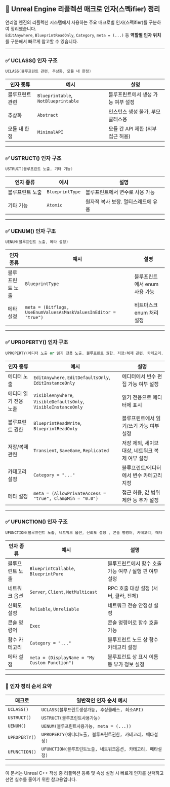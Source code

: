 
## 🧩 Unreal Engine 리플렉션 매크로 인자(스펙ifier) 정리

언리얼 엔진의 리플렉션 시스템에서 사용하는 주요 매크로별 인자(스펙ifier)를 구분하여 정리했습니다.  
`EditAnywhere`, `BlueprintReadOnly`, `Category`, `meta = (...)` 등 **역할별 인자 위치**를 구분해서 빠르게 참고할 수 있습니다.

---

### ✅ UCLASS() 인자 구조

```cpp
UCLASS(블루프린트 관련, 추상화, 모듈 내 한정)
```
| 인자 종류        | 예시                                  | 설명                         |
|------------------|---------------------------------------|------------------------------|
| 블루프린트 관련   | `Blueprintable`, `NotBlueprintable`   | 블루프린트에서 생성 가능 여부 설정 |
| 추상화           | `Abstract`                            | 인스턴스 생성 불가, 부모 클래스용   |
| 모듈 내 한정      | `MinimalAPI`                          | 모듈 간 API 제한 (외부 접근 허용)  |

---

### ✅ USTRUCT() 인자 구조

```cpp
USTRUCT(블루프린트 노출, 기타 기능)
```
| 인자 종류        | 예시            | 설명                                     |
|------------------|-----------------|------------------------------------------|
| 블루프린트 노출   | `BlueprintType`  | 블루프린트에서 변수로 사용 가능               |
| 기타 기능         | `Atomic`         | 원자적 복사 보장. 멀티스레드에 유용             |

---

### ✅ UENUM() 인자 구조

```cpp
UENUM(블루프린트 노출, 메타 설정)
```
| 인자 종류        | 예시                                                       | 설명                                |
|------------------|------------------------------------------------------------|-------------------------------------|
| 블루프린트 노출   | `BlueprintType`                                             | 블루프린트에서 enum 사용 가능          |
| 메타 설정         | `meta = (Bitflags, UseEnumValuesAsMaskValuesInEditor = "true")` | 비트마스크 enum 처리 설정               |

---

### ✅ UPROPERTY() 인자 구조

```cpp
UPROPERTY(에디터 노출 or 읽기 전용 노출, 블루프린트 권한, 저장/복제 관련, 카테고리, 메타 설정)
```
| 인자 종류       | 예시                                                             | 설명                                      |
|------------------|------------------------------------------------------------------|-------------------------------------------|
| 에디터 노출      | `EditAnywhere`, `EditDefaultsOnly`, `EditInstanceOnly`           | 에디터에서 변수 편집 가능 여부 설정             |
| 에디터 읽기 전용 노출    | `VisibleAnywhere`, `VisibleDefaultsOnly`, `VisibleInstanceOnly` | 읽기 전용으로 에디터에 표시                    |
| 블루프린트 권한   | `BlueprintReadWrite`, `BlueprintReadOnly`                       | 블루프린트에서 읽기/쓰기 가능 여부 설정         |
| 저장/복제 관련   | `Transient`, `SaveGame`, `Replicated`                            | 저장 제외, 세이브 대상, 네트워크 복제 여부 설정  |
| 카테고리 설정    | `Category = "..."`                                               | 블루프린트/에디터에서 변수 카테고리 지정        |
| 메타 설정        | `meta = (AllowPrivateAccess = "true", ClampMin = "0.0")`        | 접근 허용, 값 범위 제한 등 추가 설정            |

---

### ✅ UFUNCTION() 인자 구조

```cpp
UFUNCTION(블루프린트 노출, 네트워크 옵션, 신뢰도 설정 , 콘솔 명령어, 카테고리, 메타 설정)
```
| 인자 종류       | 예시                                                       | 설명                                          |
|------------------|------------------------------------------------------------|-----------------------------------------------|
| 블루프린트 노출   | `BlueprintCallable`, `BlueprintPure`                       | 블루프린트에서 함수 호출 가능 여부 / 실행 핀 여부 설정 |
| 네트워크 옵션     | `Server`, `Client`, `NetMulticast`                         | RPC 호출 대상 설정 (서버, 클라, 전체)             |
| 신뢰도 설정      | `Reliable`, `Unreliable`                                   | 네트워크 전송 안정성 설정                          |
| 콘솔 명령어       | `Exec`                                                    | 콘솔 명령어로 함수 호출 가능                      |
| 함수 카테고리     | `Category = "..."`                                         | 블루프린트 노드 상 함수 카테고리 설정               |
| 메타 설정        | `meta = (DisplayName = "My Custom Function")`             | 블루프린트 상 표시 이름 등 부가 정보 설정            |

---

### 🧠 인자 정리 순서 요약

| 매크로         | 일반적인 인자 순서 예시                                      |
|----------------|--------------------------------------------------------------|
| `UCLASS()`     | `UCLASS(블루프린트생성가능, 추상클래스, 최소API)`             |
| `USTRUCT()`    | `USTRUCT(블루프린트사용가능)`                                 |
| `UENUM()`      | `UENUM(블루프린트사용가능, meta = (...))`                    |
| `UPROPERTY()`  | `UPROPERTY(에디터노출, 블루프린트권한, 카테고리, 메타설정)`   |
| `UFUNCTION()`  | `UFUNCTION(블루프린트노출, 네트워크옵션, 카테고리, 메타설정)` |

---

이 문서는 Unreal C++ 작성 중 리플렉션 등록 및 속성 설정 시 빠르게 인자를 선택하고 선언 실수를 줄이기 위한 참고용입니다.
